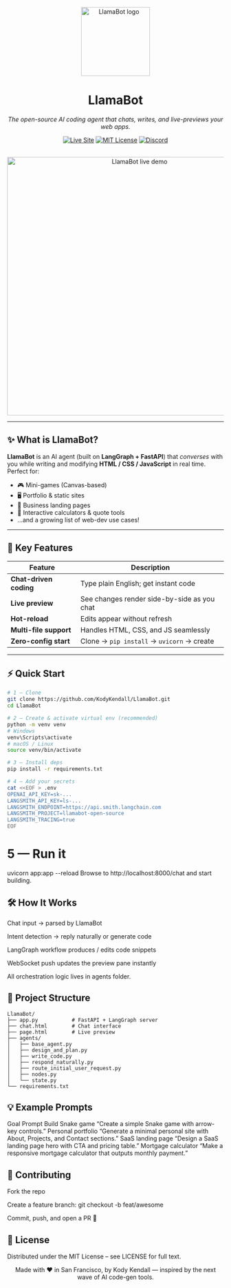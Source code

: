 <!-- README.md – modern & user-friendly -->
<div align="center">

<!-- Logo (scaled) -->
<img src="https://service-jobs-images.s3.us-east-2.amazonaws.com/7rl98t1weu387r43il97h6ipk1l7" width="160" alt="LlamaBot logo">

# **LlamaBot**

_The open-source AI coding agent that chats, writes, and live-previews your web apps._

[![Live Site](https://img.shields.io/badge/Visit-LlamaPress.ai-brightgreen?style=for-the-badge&logo=safari)](https://llamapress.ai)
[![MIT License](https://img.shields.io/github/license/KodyKendall/LlamaBot?style=for-the-badge)](LICENSE)
[![Discord](https://img.shields.io/badge/Join-Discord-7289DA?style=for-the-badge&logo=discord&logoColor=white)](https://discord.gg/HtVVSxrK)

<!-- Demo GIF -->
<br>
<img src="https://llamapress-ai-image-uploads.s3.us-west-2.amazonaws.com/d7zial72abpkblr9n6lf8cov8lp4" width="600" alt="LlamaBot live demo">

</div>

---

## ✨ What is LlamaBot?

**LlamaBot** is an AI agent (built on **LangGraph + FastAPI**) that _converses_ with you while writing and modifying **HTML / CSS / JavaScript** in real time. Perfect for:

- 🎮 Mini-games (Canvas-based)  
- 🖥️ Portfolio & static sites  
- 💼 Business landing pages  
- 🧮 Interactive calculators & quote tools  
- …and a growing list of web-dev use cases!

---

## 🚀 Key Features

| Feature                | Description                                   |
|------------------------|-----------------------------------------------|
| **Chat-driven coding** | Type plain English; get instant code          |
| **Live preview**       | See changes render side-by-side as you chat   |
| **Hot-reload**         | Edits appear without refresh                  |
| **Multi-file support** | Handles HTML, CSS, and JS seamlessly          |
| **Zero-config start**  | Clone → `pip install` → `uvicorn` → create    |

---

## ⚡ Quick Start

```bash
# 1 — Clone
git clone https://github.com/KodyKendall/LlamaBot.git
cd LlamaBot

# 2 — Create & activate virtual env (recommended)
python -m venv venv
# Windows
venv\Scripts\activate
# macOS / Linux
source venv/bin/activate

# 3 — Install deps
pip install -r requirements.txt

# 4 — Add your secrets
cat <<EOF > .env
OPENAI_API_KEY=sk-...
LANGSMITH_API_KEY=ls-...
LANGSMITH_ENDPOINT=https://api.smith.langchain.com
LANGSMITH_PROJECT=llamabot-open-source
LANGSMITH_TRACING=true
EOF
```

# 5 — Run it
uvicorn app:app --reload
Browse to http://localhost:8000/chat and start building.

## 🛠️ How It Works
Chat input → parsed by LlamaBot

Intent detection → reply naturally or generate code

LangGraph workflow produces / edits code snippets

WebSocket push updates the preview pane instantly

All orchestration logic lives in agents folder.

## 📂 Project Structure

```
LlamaBot/
├── app.py           # FastAPI + LangGraph server
├── chat.html        # Chat interface
├── page.html        # Live preview
├── agents/ 
│   ├── base_agent.py
│   ├── design_and_plan.py
│   ├── write_code.py
│   ├── respond_naturally.py
│   ├── route_initial_user_request.py
│   ├── nodes.py
│   └── state.py
└── requirements.txt
```

## 💡 Example Prompts
Goal	Prompt
Build Snake game	“Create a simple Snake game with arrow-key controls.”
Personal portfolio	“Generate a minimal personal site with About, Projects, and Contact sections.”
SaaS landing page	“Design a SaaS landing page hero with CTA and pricing table.”
Mortgage calculator	“Make a responsive mortgage calculator that outputs monthly payment.”

## 🤝 Contributing
Fork the repo

Create a feature branch: git checkout -b feat/awesome

Commit, push, and open a PR 🎉

## 📜 License
Distributed under the MIT License – see LICENSE for full text.

<div align="center">
Made with ❤️ in San Francisco, by Kody Kendall — inspired by the next wave of AI code-gen tools.
</div>